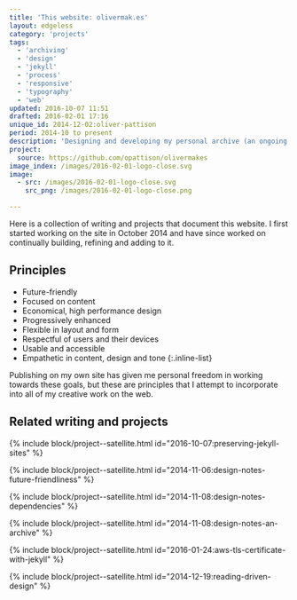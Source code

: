 ```yaml
---
title: 'This website: olivermak.es'
layout: edgeless
category: 'projects'
tags:
  - 'archiving'
  - 'design'
  - 'jekyll'
  - 'process'
  - 'responsive'
  - 'typography'
  - 'web'
updated: 2016-10-07 11:51
drafted: 2016-02-01 17:16
unique_id: 2014-12-02:oliver-pattison
period: 2014-10 to present
description: 'Designing and developing my personal archive (an ongoing project).'
project:
  source: https://github.com/opattison/olivermakes
image_index: /images/2016-02-01-logo-close.svg
image:
  - src: /images/2016-02-01-logo-close.svg
    src_png: /images/2016-02-01-logo-close.png

---
```


Here is a collection of writing and projects that document this website. I first started working on the site in October 2014 and have since worked on continually building, refining and adding to it.

## Principles

- Future-friendly
- Focused on content
- Economical, high performance design
- Progressively enhanced
- Flexible in layout and form
- Respectful of users and their devices
- Usable and accessible
- Empathetic in content, design and tone
{:.inline-list}

Publishing on my own site has given me personal freedom in working towards these goals, but these are principles that I attempt to incorporate into all of my creative work on the web.

## Related writing and projects

{% include block/project--satellite.html id="2016-10-07:preserving-jekyll-sites" %}

{% include block/project--satellite.html id="2014-11-06:design-notes-future-friendliness" %}

{% include block/project--satellite.html id="2014-11-08:design-notes-dependencies" %}

{% include block/project--satellite.html id="2014-11-08:design-notes-an-archive" %}

{% include block/project--satellite.html id="2016-01-24:aws-tls-certificate-with-jekyll" %}

{% include block/project--satellite.html id="2014-12-19:reading-driven-design" %}
